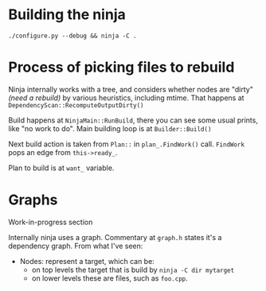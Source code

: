 # Building the ninja

`./configure.py --debug && ninja -C .`

# Process of picking files to rebuild

Ninja internally works with a tree, and considers whether nodes are "dirty" *(need a rebuild)* by various heuristics, including mtime. That happens at `DependencyScan::RecomputeOutputDirty()`

Build happens at `NinjaMain::RunBuild`, there you can see some usual prints, like "no work to do". Main building loop is at `Builder::Build()`

Next build action is taken from `Plan::` in `plan_.FindWork()` call. `FindWork` pops an edge from `this->ready_`.

Plan to build is at `want_` variable.

# Graphs

Work-in-progress section

Internally ninja uses a graph. Commentary at `graph.h` states it's a dependency graph. From what I've seen:

* Nodes: represent a target, which can be:
  * on top levels the target that is build by `ninja -C dir mytarget`
  * on lower levels these are files, such as `foo.cpp`.
